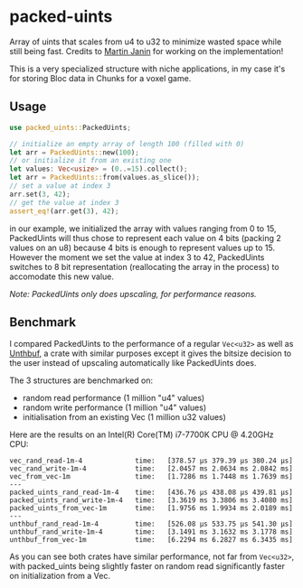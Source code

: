 # packed-uints
Array of uints that scales from u4 to u32 to minimize wasted space while still being fast. Credits to [Martin Janin](https://github.com/Involture) for working on the implementation!

This is a very specialized structure with niche applications, in my case it's for storing Bloc data in Chunks for a voxel game.

## Usage
```rust
use packed_uints::PackedUints;

// initialize an empty array of length 100 (filled with 0)
let arr = PackedUints::new(100);
// or initialize it from an existing one
let values: Vec<usize> = (0..=15).collect();
let arr = PackedUints::from(values.as_slice());
// set a value at index 3
arr.set(3, 42);
// get the value at index 3
assert_eq!(arr.get(3), 42);
```

in our example, we initialized the array with values ranging from 0 to 15, PackedUints will thus chose to represent each value on 4 bits (packing 2 values on an u8) 
because 4 bits is enough to represent values up to 15. 
However the moment we set the value at index 3 to 42, PackedUints switches to 8 bit representation (reallocating the array in the process) to accomodate this new value.

*Note: PackedUints only does upscaling, for performance reasons.*

## Benchmark
I compared PackedUints to the performance of a regular `Vec<u32>` as well as [Unthbuf](https://github.com/Longor1996/unthbuf), a crate with similar purposes except it gives the bitsize decision to the user instead of upscaling automatically like PackedUints does.

The 3 structures are benchmarked on: 
- random read performance (1 million "u4" values)
- random write performance (1 million "u4" values)
- initialisation from an existing Vec (1 million u32 values)

Here are the results on an Intel(R) Core(TM) i7-7700K CPU @ 4.20GHz CPU:
```
vec_rand_read-1m-4             time:   [378.57 µs 379.39 µs 380.24 µs]
vec_rand_write-1m-4            time:   [2.0457 ms 2.0634 ms 2.0842 ms]
vec_from_vec-1m                time:   [1.7286 ms 1.7448 ms 1.7639 ms]
---
packed_uints_rand_read-1m-4    time:   [436.76 µs 438.08 µs 439.81 µs]
packed_uints_rand_write-1m-4   time:   [3.3619 ms 3.3806 ms 3.4080 ms]
packed_uints_from_vec-1m       time:   [1.9756 ms 1.9934 ms 2.0189 ms]
---
unthbuf_rand_read-1m-4         time:   [526.08 µs 533.75 µs 541.30 µs]
unthbuf_rand_write-1m-4        time:   [3.1491 ms 3.1632 ms 3.1778 ms]
unthbuf_from_vec-1m            time:   [6.2294 ms 6.2827 ms 6.3435 ms]
```

As you can see both crates have similar performance, not far from `Vec<u32>`, with packed_uints being slightly faster on random read significantly faster on initialization from a Vec.
